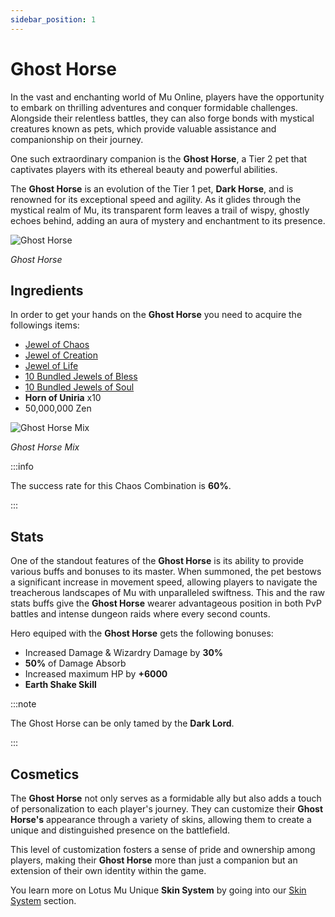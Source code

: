 ```yaml
---
sidebar_position: 1
---
```


# Ghost Horse

In the vast and enchanting world of Mu Online, players have the opportunity to embark on thrilling adventures and conquer formidable challenges. Alongside their relentless battles, they can also forge bonds with mystical creatures known as pets, which provide valuable assistance and companionship on their journey.

One such extraordinary companion is the **Ghost Horse**, a Tier 2 pet that captivates players with its ethereal beauty and powerful abilities.

The **Ghost Horse** is an evolution of the Tier 1 pet, **Dark Horse**, and is renowned for its exceptional speed and agility. As it glides through the mystical realm of Mu, its transparent form leaves a trail of wispy, ghostly echoes behind, adding an aura of mystery and enchantment to its presence.

![Ghost Horse](/img/items/pets/ghost-horse.png)

_Ghost Horse_

## Ingredients

In order to get your hands on the **Ghost Horse** you need to acquire the followings items:

- [Jewel of Chaos](/items/jewels/regular-jewels/jewel-of-chaos)
- [Jewel of Creation](/items/jewels/regular-jewels/jewel-of-creation)
- [Jewel of Life](/items/jewels/regular-jewels/jewel-of-life)
- [10 Bundled Jewels of Bless](/items/jewels/regular-jewels/jewel-of-bless)
- [10 Bundled Jewels of Soul](/items/jewels/regular-jewels/jewel-of-soul)
- **Horn of Uniria** x10
- 50,000,000 Zen

![Ghost Horse Mix](/img/crafting/ghost-horse-mix.png)

_Ghost Horse Mix_

:::info

The success rate for this Chaos Combination is **60%**.

:::

## Stats

One of the standout features of the **Ghost Horse** is its ability to provide various buffs and bonuses to its master. When summoned, the pet bestows a significant increase in movement speed, allowing players to navigate the treacherous landscapes of Mu with unparalleled swiftness. This and the raw stats buffs give the **Ghost Horse** wearer advantageous position in both PvP battles and intense dungeon raids where every second counts.

Hero equiped with the **Ghost Horse** gets the following bonuses:

- Increased Damage & Wizardry Damage by **30%**
- **50%** of Damage Absorb
- Increased maximum HP by **+6000**
- **Earth Shake Skill**

:::note

The Ghost Horse can be only tamed by the **Dark Lord**.

:::

## Cosmetics

The **Ghost Horse** not only serves as a formidable ally but also adds a touch of personalization to each player's journey. They can customize their **Ghost Horse's** appearance through a variety of skins, allowing them to create a unique and distinguished presence on the battlefield.

This level of customization fosters a sense of pride and ownership among players, making their **Ghost Horse** more than just a companion but an extension of their own identity within the game.

You learn more on Lotus Mu Unique **Skin System** by going into our [Skin System](/category/skin-system) section.
